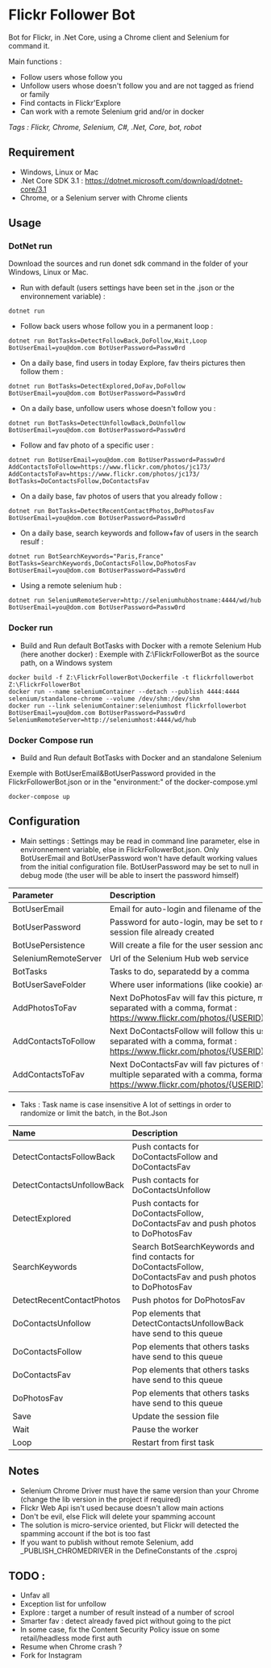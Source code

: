 # Flickr Follower Bot

Bot for Flickr, in .Net Core, using a Chrome client and Selenium for command it.

Main functions :
- Follow users whose follow you
- Unfollow users whose doesn't follow you and are not tagged as friend or family
- Find contacts in Flickr'Explore
- Can work with a remote Selenium grid and/or in docker

*Tags	: Flickr, Chrome, Selenium, C#, .Net, Core, bot, robot*

## Requirement

- Windows, Linux or Mac
- .Net Core SDK 3.1 : https://dotnet.microsoft.com/download/dotnet-core/3.1
- Chrome, or a Selenium server with Chrome clients

## Usage

### DotNet run

Download the sources and run donet sdk command in the folder of your Windows, Linux or Mac.

- Run with default (users settings have been set in the .json or the environnement variable) :
```
dotnet run
```

- Follow back users whose follow you in a permanent loop :
```
dotnet run BotTasks=DetectFollowBack,DoFollow,Wait,Loop BotUserEmail=you@dom.com BotUserPassword=Passw0rd
```

- On a daily base, find users in today Explore, fav theirs pictures then follow them :
```
dotnet run BotTasks=DetectExplored,DoFav,DoFollow BotUserEmail=you@dom.com BotUserPassword=Passw0rd
```

- On a daily base, unfollow users whose doesn't follow you :
```
dotnet run BotTasks=DetectUnfollowBack,DoUnfollow BotUserEmail=you@dom.com BotUserPassword=Passw0rd
```

- Follow and fav photo of a specific user :
```
dotnet run BotUserEmail=you@dom.com BotUserPassword=Passw0rd AddContactsToFollow=https://www.flickr.com/photos/jc173/ AddContactsToFav=https://www.flickr.com/photos/jc173/ BotTasks=DoContactsFollow,DoContactsFav
```

- On a daily base, fav photos of users that you already follow :
```
dotnet run BotTasks=DetectRecentContactPhotos,DoPhotosFav BotUserEmail=you@dom.com BotUserPassword=Passw0rd
```

- On a daily base, search keywords and follow+fav of users in the search resulf :
```
dotnet run BotSearchKeywords="Paris,France" BotTasks=SearchKeywords,DoContactsFollow,DoPhotosFav BotUserEmail=you@dom.com BotUserPassword=Passw0rd
```

- Using a remote selenium hub :
```
dotnet run SeleniumRemoteServer=http://seleniumhubhostname:4444/wd/hub BotUserEmail=you@dom.com BotUserPassword=Passw0rd
```

### Docker run

- Build and Run default BotTasks with Docker with a remote Selenium Hub (here another docker) :
Exemple with Z:\FlickrFollowerBot as the source path, on a Windows system
```
docker build -f Z:\FlickrFollowerBot\Dockerfile -t flickrfollowerbot Z:\FlickrFollowerBot
docker run --name seleniumContainer --detach --publish 4444:4444 selenium/standalone-chrome --volume /dev/shm:/dev/shm 
docker run --link seleniumContainer:seleniumhost flickrfollowerbot BotUserEmail=you@dom.com BotUserPassword=Passw0rd SeleniumRemoteServer=http://seleniumhost:4444/wd/hub
```

### Docker Compose run

- Build and Run default BotTasks with Docker and an standalone Selenium

Exemple with BotUserEmail&BotUserPassword provided in the FlickrFollowerBot.json or in the "environment:" of the docker-compose.yml
```
docker-compose up
```

## Configuration
- Main settings :
Settings may be read in command line parameter, else in environnement variable, else in FlickrFollowerBot.json.
Only BotUserEmail and BotUserPassword won't have default working values from the initial configuration file.
BotUserPassword may be set to null in debug mode (the user will be able to insert the password himself)

| Parameter | Description |
| :-------- | :---------- |
| BotUserEmail | Email for auto-login and filename of the session file |
| BotUserPassword | Password for auto-login, may be set to null if session file already created |
| BotUsePersistence | Will create a file for the user session and cookies |
| SeleniumRemoteServer | Url of the Selenium Hub web service |
| BotTasks | Tasks to do, separatedd by a comma |
| BotUserSaveFolder | Where user informations (like cookie) are stored |
| AddPhotosToFav | Next DoPhotosFav will fav this picture, multiple separated with a comma, format : https://www.flickr.com/photos/{USERID}/{PHOTOID}  |
| AddContactsToFollow | Next DoContactsFollow will follow this user, multiple separated with a comma, format : https://www.flickr.com/photos/{USERID}/  |
| AddContactsToFav | Next DoContactsFav will fav pictures of this user, multiple separated with a comma, format : https://www.flickr.com/photos/{USERID}/ |

- Taks :
Task name is case insensitive
A lot of settings in order to randomize or limit the batch, in the Bot.Json

| Name | Description |
| :--- | :---------- |
| DetectContactsFollowBack | Push contacts for DoContactsFollow and DoContactsFav |
| DetectContactsUnfollowBack | Push contacts for DoContactsUnfollow |
| DetectExplored | Push contacts for DoContactsFollow, DoContactsFav and push photos to DoPhotosFav |
| SearchKeywords | Search BotSearchKeywords and find contacts for DoContactsFollow, DoContactsFav and push photos to DoPhotosFav |
| DetectRecentContactPhotos | Push photos for DoPhotosFav |
| DoContactsUnfollow | Pop elements that DetectContactsUnfollowBack have send to this queue |
| DoContactsFollow | Pop elements that others tasks have send to this queue |
| DoContactsFav | Pop elements that others tasks have send to this queue |
| DoPhotosFav | Pop elements that others tasks have send to this queue ||
| Save | Update the session file |
| Wait | Pause the worker |
| Loop | Restart from first task |

## Notes
- Selenium Chrome Driver must have the same version than your Chrome (change the lib version in the project if required)
- Flickr Web Api isn't used because doesn't allow main actions
- Don't be evil, else Flick will delete your spamming account
- The solution is micro-service oriented, but Flickr will detected the spamming account if the bot is too fast
- If you want to publish without remote Selenium, add _PUBLISH_CHROMEDRIVER in the DefineConstants of the .csproj

## TODO :
- Unfav all
- Exception list for unfollow
- Explore : target a number of result instead of a number of scrool
- Smarter fav : detect already faved pict without going to the pict
- In some case, fix the Content Security Policy issue on some retail/headless mode first auth
- Resume when Chrome crash ?
- Fork for Instagram
